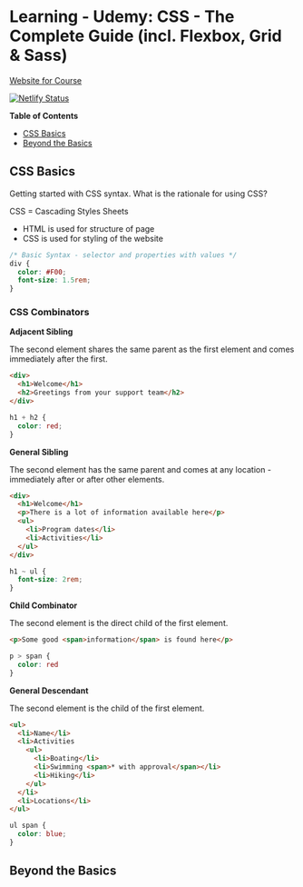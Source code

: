 # Learning - Udemy: CSS - The Complete Guide (incl. Flexbox, Grid & Sass)

[Website for Course](https://learning-feb-2019-css-complete-guide.netlify.com)

[![Netlify Status](https://api.netlify.com/api/v1/badges/3996aefd-c1bc-484d-8417-fd25da0e1d89/deploy-status)](https://app.netlify.com/sites/learning-feb-2019-css-complete-guide/deploys)

**Table of Contents**

* [CSS Basics](#css-basics)
* [Beyond the Basics](#beyond-the-basics)

## CSS Basics

Getting started with CSS syntax. What is the rationale for using CSS?

CSS = Cascading Styles Sheets

* HTML is used for structure of page
* CSS is used for styling of the website

```css
/* Basic Syntax - selector and properties with values */
div {
  color: #F00;
  font-size: 1.5rem;
}
```

### CSS Combinators

**Adjacent Sibling**

The second element shares the same parent as the first element and comes immediately after the first.

```html
<div>
  <h1>Welcome</h1>
  <h2>Greetings from your support team</h2>
</div>
```

```css
h1 + h2 {
  color: red;
}
```

**General Sibling**

The second element has the same parent and comes at any location - immediately after or after other elements.

```html
<div>
  <h1>Welcome</h1>
  <p>There is a lot of information available here</p>
  <ul>
    <li>Program dates</li>
    <li>Activities</li>
  </ul>
</div>
```

```css
h1 ~ ul {
  font-size: 2rem;
}
```

**Child Combinator**

The second element is the direct child of the first element.

```html
<p>Some good <span>information</span> is found here</p>
```

```css
p > span {
  color: red
}
```

**General Descendant**

The second element is the child of the first element.

```html
<ul>
  <li>Name</li>
  <li>Activities
    <ul>
      <li>Boating</li>
      <li>Swimming <span>* with approval</span></li>
      <li>Hiking</li>
    </ul>
  </li>
  <li>Locations</li>
</ul>
```

```css
ul span {
  color: blue;
}
```

## Beyond the Basics